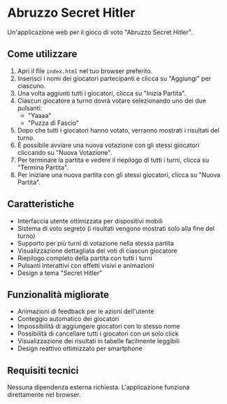 # Abruzzo Secret Hitler

Un'applicazione web per il gioco di voto "Abruzzo Secret Hitler".

## Come utilizzare

1. Apri il file `index.html` nel tuo browser preferito.
2. Inserisci i nomi dei giocatori partecipanti e clicca su "Aggiungi" per ciascuno.
3. Una volta aggiunti tutti i giocatori, clicca su "Inizia Partita".
4. Ciascun giocatore a turno dovrà votare selezionando uno dei due pulsanti:
   - "Yaaaa"
   - "Puzza di Fascio"
5. Dopo che tutti i giocatori hanno votato, verranno mostrati i risultati del turno.
6. È possibile avviare una nuova votazione con gli stessi giocatori cliccando su "Nuova Votazione".
7. Per terminare la partita e vedere il riepilogo di tutti i turni, clicca su "Termina Partita".
8. Per iniziare una nuova partita con gli stessi giocatori, clicca su "Nuova Partita".

## Caratteristiche

- Interfaccia utente ottimizzata per dispositivi mobili
- Sistema di voto segreto (i risultati vengono mostrati solo alla fine del turno)
- Supporto per più turni di votazione nella stessa partita
- Visualizzazione dettagliata dei voti di ciascun giocatore
- Riepilogo completo della partita con tutti i turni
- Pulsanti interattivi con effetti visivi e animazioni
- Design a tema "Secret Hitler"

## Funzionalità migliorate

- Animazioni di feedback per le azioni dell'utente
- Conteggio automatico dei giocatori
- Impossibilità di aggiungere giocatori con lo stesso nome
- Possibilità di cancellare tutti i giocatori con un solo click
- Visualizzazione dei risultati in tabelle facilmente leggibili
- Design reattivo ottimizzato per smartphone

## Requisiti tecnici

Nessuna dipendenza esterna richiesta. L'applicazione funziona direttamente nel browser. 